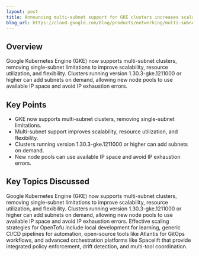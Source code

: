 ```yaml
---
layout: post 
title: Announcing multi-subnet support for GKE clusters increases scalability
blog_url: https://cloud.google.com/blog/products/networking/multi-subnet-support-for-gke-clusters-increases-scalability/?utm_source=tldrdevops 
---
```


## Overview

Google Kubernetes Engine (GKE) now supports multi-subnet clusters, removing single-subnet limitations to improve scalability, resource utilization, and flexibility. Clusters running version 1.30.3-gke.1211000 or higher can add subnets on demand, allowing new node pools to use available IP space and avoid IP exhaustion errors.

## Key Points

- GKE now supports multi-subnet clusters, removing single-subnet limitations.
- Multi-subnet support improves scalability, resource utilization, and flexibility.
- Clusters running version 1.30.3-gke.1211000 or higher can add subnets on demand.
- New node pools can use available IP space and avoid IP exhaustion errors.

## Key Topics Discussed

Google Kubernetes Engine (GKE) now supports multi-subnet clusters, removing single-subnet limitations to improve scalability, resource utilization, and flexibility. Clusters running version 1.30.3-gke.1211000 or higher can add subnets on demand, allowing new node pools to use available IP space and avoid IP exhaustion errors. Effective scaling strategies for OpenTofu include local development for learning, generic CI/CD pipelines for automation, open-source tools like Atlantis for GitOps workflows, and advanced orchestration platforms like Spacelift that provide integrated policy enforcement, drift detection, and multi-tool coordination.

